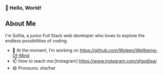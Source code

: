 ### 👋 Hello, World! 


## About Me

I'm Sofiia, a junior Full Stack web developer who loves to explore the endless possibilities of coding. 
- 🔭 At the moment, I’m working on https://github.com/Woleen/Wellbeing-Of-Mind
- 📫 How to reach me:[Instagram] https://www.instagram.com/sfgpdjjsa/
- 😄 Pronouns: she/her
